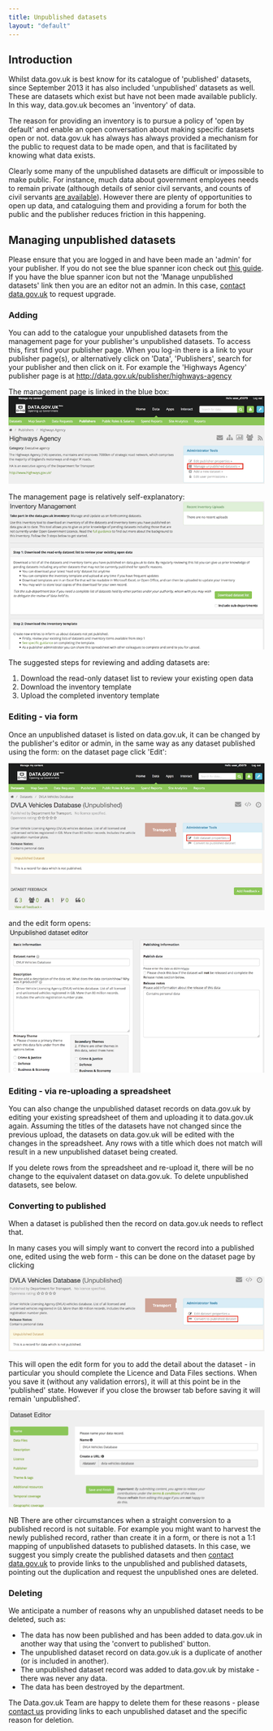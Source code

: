 ```yaml
---
title: Unpublished datasets
layout: "default"
---
```


## Introduction

Whilst data.gov.uk is best know for its catalogue of 'published' datasets, since September 2013 it has also included 'unpublished' datasets as well. These are datasets which exist but have not been made available publicly. In this way, data.gov.uk becomes an 'inventory' of data.

The reason for providing an inventory is to pursue a policy of 'open by default' and enable an open conversation about making specific datasets open or not. data.gov.uk has always has always provided a mechanism for the public to request data to be made open, and that is facilitated by knowing what data exists.

Clearly some many of the unpublished datasets are difficult or impossible to make public. For instance, much data about government employees needs to remain private (although details of senior civil servants, and counts of civil servants [are available](http://data.gov.uk/organogram/cabinet-office)). However there are plenty of opportunities to open up data, and cataloguing them and providing a forum for both the public and the publisher reduces friction in this happening.

## Managing unpublished datasets

Please ensure that you are logged in and have been made an 'admin' for your publisher. If you do not see the blue spanner icon check out [this guide](becoming_an_editor_or_admin.html). If you have the blue spanner icon but not the 'Manage unpublished datasets' link then you are an editor not an admin. In this case, [contact data.gov.uk](http://data.gov.uk/contact) to request upgrade.

### Adding

You can add to the catalogue your unpublished datasets from the management page for your publisher's unpublished datasets. To access this, first find your publisher page. When you log-in there is a link to your publisher page(s), or alternatively click on 'Data', 'Publishers', search for your publisher and then click on it. For example the 'Highways Agency' publisher page is at <http://data.gov.uk/publisher/highways-agency>

The management page is linked in the blue box:
![Link to unpublished](images/unpublished_link.png)

The management page is relatively self-explanatory:
![Unpublished datasets management page](images/unpublished_manage.png)

The suggested steps for reviewing and adding datasets are:

1. Download the read-only dataset list to review your existing open data
2. Download the inventory template
3. Upload the completed inventory template

### Editing - via form

Once an unpublished dataset is listed on data.gov.uk, it can be changed by the publisher's editor or admin, in the same way as any dataset published using the form: on the dataset page click 'Edit':

![Unpublished datasets edit link](images/unpublished_edit_link.png)

and the edit form opens:
![Unpublished datasets edit](images/unpublished_edit.png)

### Editing - via re-uploading a spreadsheet

You can also change the unpublished dataset records on data.gov.uk by editing your existing spreadsheet of them and uploading it to data.gov.uk again. Assuming the titles of the datasets have not changed since the previous upload, the datasets on data.gov.uk will be edited with the changes in the spreadsheet. Any rows with a title which does not match will result in a new unpublished dataset being created.

If you delete rows from the spreadsheet and re-upload it, there will be no change to the equivalent dataset on data.gov.uk. To delete unpublished datasets, see below.

### Converting to published

When a dataset is published then the record on data.gov.uk needs to reflect that.

In many cases you will simply want to convert the record into a published one, edited using the web form - this can be done on the dataset page by clicking 

![Unpublished datasets convert link](images/unpublished_convert_link.png)

This will open the edit form for you to add the detail about the dataset - in particular you should complete the Licence and Data Files sections. When you save it (without any validation errors), it will at this point be in the 'published' state. However if you close the browser tab before saving it will remain 'unpublished'.

![Unpublished datasets conversion](images/unpublished_convert.png)

NB There are other circumstances when a straight conversion to a published record is not suitable. For example you might want to harvest the newly published record, rather than create it in a form, or there is not a 1:1 mapping of unpublished datasets to published datasets. In this case, we suggest you simply create the published datasets and then [contact data.gov.uk](http://data.gov.uk/contact) to provide links to the unpublished and published datasets, pointing out the duplication and request the unpublished ones are deleted.

### Deleting

We anticipate a number of reasons why an unpublished dataset needs to be deleted, such as:

* The data has now been published and has been added to data.gov.uk in another way that using the 'convert to published' button.
* The unpublished dataset record on data.gov.uk is a duplicate of another (or is included in another).
* The unpublished dataset record was added to data.gov.uk by mistake - there was never any data.
* The data has been destroyed by the department.

The Data.gov.uk Team are happy to delete them for these reasons - please [contact us](http://data.gov.uk/contact) providing links to each unpublished dataset and the specific reason for deletion.
